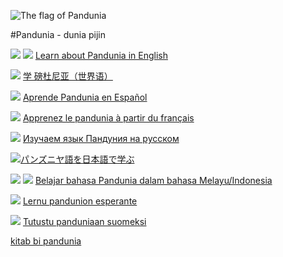
![](http://www.pandunia.info/kuvat/bandera.png "The flag of Pandunia")

#Pandunia - dunia pijin


![](http://pandunia.info/kuvat/gb.png) ![](http://pandunia.info/kuvat/us.png) [Learn about Pandunia in English](english/index.md)

![](http://pandunia.info/kuvat/cn.png) [学 磅杜尼亚（世界语）](zhongwen/index.md)

![](http://pandunia.info/kuvat/es.png) [Aprende Pandunia en Español](espanya/index.md)

![](http://pandunia.info/kuvat/fr.png) [Apprenez le pandunia à partir du français](frans/index.md)

![](http://pandunia.info/kuvat/ru.png) [Изучаем язык Пандуния на русском](russki/index.md)

![](http://pandunia.info/kuvat/jp.png)[パンズニヤ語を日本語で学ぶ](nipon/index.md)

![](http://pandunia.info/kuvat/id.png) ![](http://pandunia.info/kuvat/my.png) [Belajar bahasa Pandunia dalam bahasa Melayu/Indonesia](malayu/index.md)

![](http://pandunia.info/kuvat/eo.gif) [Lernu pandunion esperante](esperanto/index.md)

![](http://pandunia.info/kuvat/fi.png) [Tutustu panduniaan suomeksi](suomi/index.md)


[kitab bi pandunia](pandunia/index.md)
